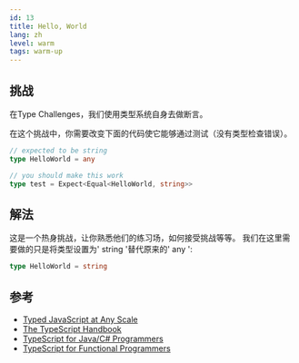 ```yaml
---
id: 13
title: Hello, World
lang: zh
level: warm
tags: warm-up
---
```


## 挑战

在Type Challenges，我们使用类型系统自身去做断言。

在这个挑战中，你需要改变下面的代码使它能够通过测试（没有类型检查错误）。

```ts
// expected to be string
type HelloWorld = any
```

```ts
// you should make this work
type test = Expect<Equal<HelloWorld, string>>
```

## 解法

这是一个热身挑战，让你熟悉他们的练习场，如何接受挑战等等。
我们在这里需要做的只是将类型设置为' string '替代原来的' any ':
```ts
type HelloWorld = string
```

## 参考

- [Typed JavaScript at Any Scale](https://www.typescriptlang.org)
- [The TypeScript Handbook](https://www.typescriptlang.org/docs/handbook/intro.html)
- [TypeScript for Java/C# Programmers](https://www.typescriptlang.org/docs/handbook/typescript-in-5-minutes-oop.html)
- [TypeScript for Functional Programmers](https://www.typescriptlang.org/docs/handbook/typescript-in-5-minutes-func.html)
